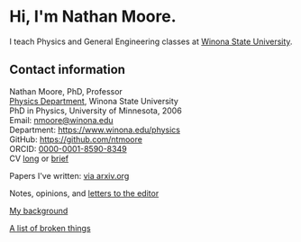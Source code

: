 # Hi, I'm Nathan Moore.
I teach Physics and General Engineering classes at [Winona State University](https://www.winona.edu/).  

## Contact information
Nathan Moore, PhD, Professor  
[Physics Department](https://www.winona.edu/physics/), Winona State University  
PhD in Physics, University of Minnesota, 2006  
Email: <nmoore@winona.edu>    
Department: <https://www.winona.edu/physics>  
GitHub: <https://github.com/ntmoore>  
ORCID: [0000-0001-8590-8349](https://orcid.org/0000-0001-8590-8349)  
CV [long](./cv/nmoore_cv.pdf) or [brief](./cv/nmoore_cv_brief.pdf)

Papers I've written: [via arxiv.org](papers.md) 

Notes, opinions, and [letters to the editor](notes/notes.md)

[My background](background.md) 

[A list of broken things](broken_things/broken_things.md)